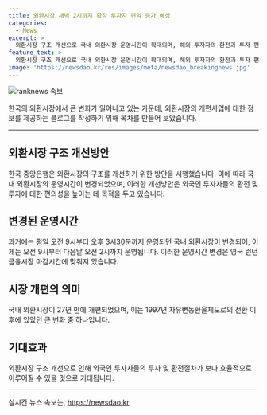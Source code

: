 ```yaml
---
title: 외환시장 새벽 2시까지 확장 투자자 편익 증가 예상
categories:
  - News
excerpt: >
  외환시장 구조 개선으로 국내 외환시장 운영시간이 확대되며, 해외 투자자의 환전과 투자 편의성이 증가할 전망이다. 27년 만에 이뤄지는 개편으로, 1997년 이후 처음으로 국내 외환시장에 큰 변화가 예상된다. 2024.7.1
feature_text: >
  외환시장 구조 개선으로 국내 외환시장 운영시간이 확대되며, 해외 투자자의 환전과 투자 편의성이 증가할 전망이다. 27년 만에 이뤄지는 개편으로, 1997년 이후 처음으로 국내 외환시장에 큰 변화가 예상된다. 2024.7.1
image: 'https://newsdao.kr/res/images/meta/newsdao_breakingnews.jpg'
---
```


<p><img src="https://newsdao.kr/res/images/meta/newsdao_breakingnews.jpg" alt="ranknews 속보" /></p>

<p>한국의 외환시장에서 큰 변화가 일어나고 있는 가운데, 외환시장의 개편사업에 대한 정보를 제공하는 블로그를 작성하기 위해 목차를 만들어 보았습니다.</p>

<hr />

<h2 data-ke-size="size26">외환시장 구조 개선방안</h2>

<p data-ke-size="size16">한국 중앙은행은 외환시장의 구조를 개선하기 위한 방안을 시행했습니다. 이에 따라 국내 외환시장의 운영시간이 변경되었으며, 이러한 개선방안은 외국인 투자자들의 환전 및 투자에 대한 편의성을 높이는 데 목적을 두고 있습니다.</p>

<h2 data-ke-size="size26">변경된 운영시간</h2>

<p data-ke-size="size16">과거에는 평일 오전 9시부터 오후 3시30분까지 운영되던 국내 외환시장이 변경되어, 이제는 오전 9시부터 다음날 오전 2시까지 운영됩니다. 이러한 운영시간 변경은 영국 런던 금융시장 마감시간에 맞춰져 있습니다.</p>

<h2 data-ke-size="size26">시장 개편의 의미</h2>

<p data-ke-size="size16">국내 외환시장이 27년 만에 개편되었으며, 이는 1997년 자유변동환율제도로의 전환 이후에 있었던 큰 변화 중 하나입니다.</p>

<h2 data-ke-size="size26">기대효과</h2>

<p data-ke-size="size16">외환시장 구조 개선으로 인해 외국인 투자자들의 투자 및 환전절차가 보다 효율적으로 이루어질 수 있을 것으로 기대됩니다.</p>

<hr />
실시간 뉴스 속보는, <a href="https://newsdao.kr" rel="dofollow">https://newsdao.kr</a>


